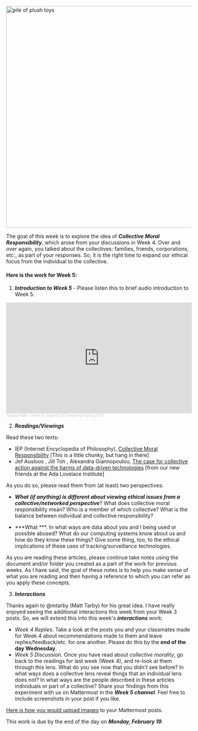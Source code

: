 <img src="https://images.unsplash.com/photo-1621508638997-e30808c10653?q=80&w=2080&auto=format&fit=crop&ixlib=rb-4.0.3&ixid=M3wxMjA3fDB8MHxwaG90by1wYWdlfHx8fGVufDB8fHx8fA%3D%3D" width="600" height="600" alt="pile of plush toys">

The goal of this week is to explore the idea of ***Collective Moral Responsibility***, which arose from your discussions in Week 4. Over and over again, you talked about the collectives: families, friends, corporations, etc., as part of your responses. So, it is the right time to expand our ethical focus from the individual to the collective.


#### Here is the work for Week 5:

1. ***Introduction to Week 5*** - Please listen this to brief audio introduction to Week 5.

<iframe width="100%" height="300" scrolling="no" frameborder="no" allow="autoplay" src="https://w.soundcloud.com/player/?url=https%3A//api.soundcloud.com/tracks/1744021803&color=%23ff5500&auto_play=false&hide_related=false&show_comments=true&show_user=true&show_reposts=false&show_teaser=true&visual=true"></iframe><div style="font-size: 10px; color: #cccccc;line-break: anywhere;word-break: normal;overflow: hidden;white-space: nowrap;text-overflow: ellipsis; font-family: Interstate,Lucida Grande,Lucida Sans Unicode,Lucida Sans,Garuda,Verdana,Tahoma,sans-serif;font-weight: 100;"><a href="https://soundcloud.com/gerald-ardito" title="Gerald Ardito" target="_blank" style="color: #cccccc; text-decoration: none;">Gerald Ardito</a> · <a href="https://soundcloud.com/gerald-ardito/week-5-impacts-of-computing-spring-2024" title="Week 5- Impacts Of Computing Spring 2024" target="_blank" style="color: #cccccc; text-decoration: none;">Week 5- Impacts Of Computing Spring 2024</a></div>

2. ***Readings/Viewings***

Read these two texts:

* IEP (Internet Encyclopedia of Philosophy), [Collective Moral Responsibility](https://iep.utm.edu/collective-moral-responsibility/) [This is a little chunky, but hang in there]
* Jef Ausloos , Jill Toh , Alexandra Giannopoulou, [The case for collective action against the harms of data-driven technologies](https://www.adalovelaceinstitute.org/blog/collective-action-harms/) [from our new friends at the Ada Lovelace Institute]

As you do so, please read them from (at least) two perspectives:

- ***What (if anything) is different about viewing ethical issues from a collective/networked perspective***? What does collective moral responsibility mean? Who is a member of which collective? What is the balance between individual and collective responsibility?

- ***What ***. In what ways are data about you and I being used or possible abused? What do our computing systems know about us and how do they know these things? Give some thing, too, to the ethical implications of these uses of tracking/surveillance technologies.

As you are reading these articles, please continue take notes using the document and/or folder you created as a part of the work for previous weeks.  As I have said, the goal of these notes is to help you make sense of what you are reading and then having a reference to which you can refer as you apply these concepts. 

3. ***Interactions***

Thanks again to @mtarby (Matt Tarby) for his great idea. I have really enjoyed seeing the additional interactions this week from your Week 3 posts. So, we will extend this into this week's ***interactions*** work:

- *Week 4 Replies*. Take a look at the posts you and your classmates made for Week 4 about recommendations made to them and leave replies/feedback/etc. for one another. Please do this by the **end of the day Wednesday**.
- *Week 5 Discussion*. Once you have read about *collective morality*, go back to the readings for last week (Week 4), and re-look at them through this lens. What do you see now that you didn't see before? In what ways does a collective lens reveal things that an individual lens does not? In what ways are the people described in these articles individuals or part of a collective? Share your findings from this experiment with us on Mattermost in the ***Week 5 channel***. Feel free to include screenshots in your post if you like.

[Here is how you would upload images](https://docs.mattermost.com/collaborate/share-files-in-messages.html) to your Mattermost posts.

This work is due by the end of the day on ***Monday, February 19***.